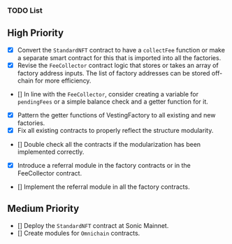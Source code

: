 ### TODO List

## High Priority
- [x] Convert the `StandardNFT` contract to have a `collectFee` function or make a separate smart contract for this that is imported into all the factories.
- [x] Revise the `FeeCollector` contract logic that stores or takes an array of factory address inputs. The list of factory addresses can be stored off-chain for more efficiency.
- [] In line with the `FeeCollector`, consider creating a variable for `pendingFees` or a simple balance check and a getter function for it.
- [x] Pattern the getter functions of VestingFactory to all existing and new factories.
- [x] Fix all existing contracts to properly reflect the structure modularity.
- [] Double check all the contracts if the modularization has been implemented correctly.
- [x] Introduce a referral module in the factory contracts or in the FeeCollector contract.
- [] Implement the referral module in all the factory contracts.

## Medium Priority
- [] Deploy the `StandardNFT` contract at Sonic Mainnet.
- [] Create modules for `Omnichain` contracts.